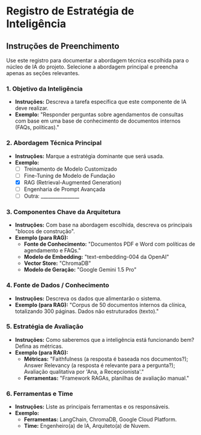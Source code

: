 # Registro de Estratégia de Inteligência

## Instruções de Preenchimento

Use este registro para documentar a abordagem técnica escolhida para o núcleo de IA do projeto. Selecione a abordagem principal e preencha apenas as seções relevantes.

### 1. Objetivo da Inteligência

- **Instruções:** Descreva a tarefa específica que este componente de IA deve realizar.
- **Exemplo:** "Responder perguntas sobre agendamentos de consultas com base em uma base de conhecimento de documentos internos (FAQs, políticas)."

### 2. Abordagem Técnica Principal

- **Instruções:** Marque a estratégia dominante que será usada.
- **Exemplo:**
  - [ ] Treinamento de Modelo Customizado
  - [ ] Fine-Tuning de Modelo de Fundação
  - [X] RAG (Retrieval-Augmented Generation)
  - [ ] Engenharia de Prompt Avançada
  - [ ] Outra: ________________

### 3. Componentes Chave da Arquitetura

- **Instruções:** Com base na abordagem escolhida, descreva os principais "blocos de construção".
- **Exemplo (para RAG):**
  - **Fonte de Conhecimento:** "Documentos PDF e Word com políticas de agendamento e FAQs."
  - **Modelo de Embedding:** "text-embedding-004 da OpenAI"
  - **Vector Store:** "ChromaDB"
  - **Modelo de Geração:** "Google Gemini 1.5 Pro"

### 4. Fonte de Dados / Conhecimento

- **Instruções:** Descreva os dados que alimentarão o sistema.
- **Exemplo (para RAG):** "Corpus de 50 documentos internos da clínica, totalizando 300 páginas. Dados não estruturados (texto)."

### 5. Estratégia de Avaliação

- **Instruções:** Como saberemos que a inteligência está funcionando bem? Defina as métricas.
- **Exemplo (para RAG):**
  - **Métricas:** "Faithfulness (a resposta é baseada nos documentos?); Answer Relevancy (a resposta é relevante para a pergunta?); Avaliação qualitativa por 'Ana, a Recepcionista'."
  - **Ferramentas:** "Framework RAGAs, planilhas de avaliação manual."

### 6. Ferramentas e Time

- **Instruções:** Liste as principais ferramentas e os responsáveis.
- **Exemplo:**
  - **Ferramentas:** LangChain, ChromaDB, Google Cloud Platform.
  - **Time:** Engenheiro(a) de IA, Arquiteto(a) de Nuvem.

